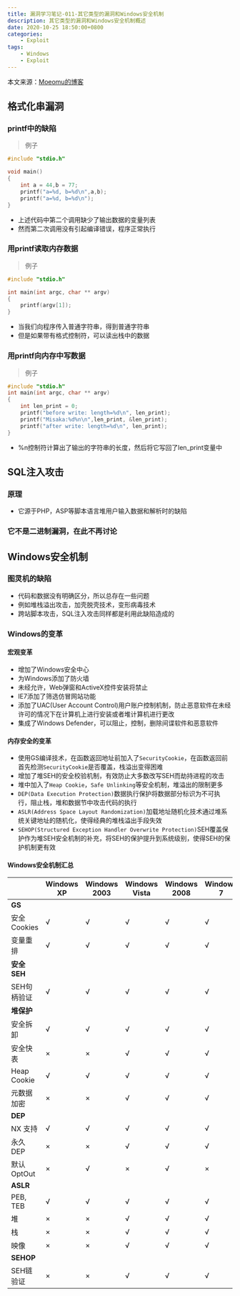 ```yaml
---
title: 漏洞学习笔记-011-其它类型的漏洞和Windows安全机制
description: 其它类型的漏洞和Windows安全机制概述
date: 2020-10-25 18:50:00+0800
categories:
    - Exploit
tags:
    - Windows
    - Exploit
---
```


本文来源：[Moeomu的博客](/zh-cn/posts/漏洞学习笔记-011-其它类型的漏洞和Windows安全机制/)

## 格式化串漏洞

### printf中的缺陷

> 例子

```CPP
#include "stdio.h"

void main()
{
    int a = 44,b = 77;
    printf("a=%d, b=%d\n",a,b);
    printf("a=%d, b=%d\n");
}
```

- 上述代码中第二个调用缺少了输出数据的变量列表
- 然而第二次调用没有引起编译错误，程序正常执行

### 用printf读取内存数据

> 例子

```CPP
#include "stdio.h"

int main(int argc, char ** argv)
{
    printf(argv[1]);
}
```

- 当我们向程序传入普通字符串，得到普通字符串
- 但是如果带有格式控制符，可以读出栈中的数据

### 用printf向内存中写数据

> 例子

```CPP
#include "stdio.h"
int main(int argc, char ** argv)
{
    int len_print = 0;
    printf("before write: length=%d\n", len_print);
    printf("Misaka:%d%n\n",len_print, &len_print);
    printf("after write: length=%d\n", len_print);
}
```

- %n控制符计算出了输出的字符串的长度，然后将它写回了len_print变量中

## SQL注入攻击

### 原理

- 它源于PHP，ASP等脚本语言堆用户输入数据和解析时的缺陷

### 它不是二进制漏洞，在此不再讨论

## Windows安全机制

### 图灵机的缺陷

- 代码和数据没有明确区分，所以总存在一些问题
- 例如堆栈溢出攻击，加壳脱壳技术，变形病毒技术
- 跨站脚本攻击，SQL注入攻击同样都是利用此缺陷造成的

### Windows的变革

#### 宏观变革

- 增加了Windows安全中心
- 为Windows添加了防火墙
- 未经允许，Web弹窗和ActiveX控件安装将禁止
- IE7添加了筛选仿冒网站功能
- 添加了UAC(User Account Control)用户账户控制机制，防止恶意软件在未经许可的情况下在计算机上进行安装或者堆计算机进行更改
- 集成了Windows Defender，可以阻止，控制，删除间谍软件和恶意软件

#### 内存安全的变革

- 使用GS编译技术，在函数返回地址前加入了`SecurityCookie`，在函数返回前首先检测`SecurityCookie`是否覆盖，栈溢出变得困难
- 增加了堆SEH的安全校验机制，有效防止大多数改写SEH而劫持进程的攻击
- 堆中加入了`Heap Cookie`，`Safe Unlinking`等安全机制，堆溢出的限制更多
- `DEP(Data Execution Protection)`数据执行保护将数据部分标识为不可执行，阻止栈，堆和数据节中攻击代码的执行
- `ASLR(Address Space Layout Randomization)`加载地址随机化技术通过堆系统关键地址的随机化，使得经典的堆栈溢出手段失效
- `SEHOP(Structured Exception Handler Overwrite Protection)`SEH覆盖保护作为堆SEH安全机制的补充，将SEH的保护提升到系统级别，使得SEH的保护机制更有效

#### Windows安全机制汇总

|  | Windows XP | Windows 2003 | Windows Vista | Windows 2008 | Windows 7 |
| - | - | - | - | - | - |
| **GS** |   |   |   |   |   |
| 安全Cookies | √ | √ | √ | √ | √ |
| 变量重排 | √ | √ | √ | √ | √ |
| **安全SEH** |   |   |   |   |   |
| SEH句柄验证 | √ | √ | √ | √ | √ |
| **堆保护** |   |   |   |   |   |
| 安全拆卸 | √ | √ | √ | √ | √ |
| 安全快表 | × | × | √ | √ | √ |
| Heap Cookie | √ | √ | √ | √ | √ |
| 元数据加密 | × | × | √ | √ | √ |
| **DEP** |   |   |   |   |   |
| NX 支持 | √ | √ | √ | √ | √ |
| 永久DEP | × | × | √ | √ | √ |
| 默认OptOut | × | √ | × | √ | × |
| **ASLR** |   |   |   |   |   |
| PEB, TEB | √ | √ | √ | √ | √ |
| 堆 | × | × | √ | √ | √ |
| 栈 | × | × | √ | √ | √ |
| 映像 | × | × | √ | √ | √ |
| **SEHOP** |   |   |   |   |   |
 SEH链验证 | × | × | √ | √ | √ |
